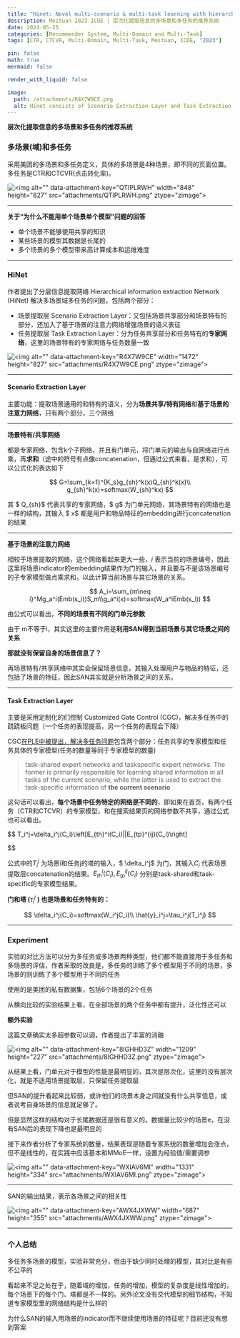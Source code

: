 ```yaml
---
title: "Hinet: Novel multi-scenario & multi-task learning with hierarchical information extraction"
description: Meituan 2023 ICDE | 层次化提取信息的多场景和多任务的推荐系统
date: 2024-05-25
categories: [Recommender System, Multi-Domain and Multi-Task]
tags: [CTR, CTCVR, Multi-Domain, Multi-Task, Meituan, ICDE, "2023"]

pin: false
math: true
mermaid: false

render_with_liquid: false

image:
  path: /attachments/R4X7W9CE.png
  alt: Hinet consists of Scenario Extraction Layer and Task Extraction Layer.
---
```


**层次化提取信息的多场景和多任务的推荐系统**

### **多场景(域)和多任务**

采用美团的多场景和多任务定义，具体的多场景是4种场景，即不同的页面位置。多任务是CTR和CTCVR(点击转化率)。

![\<img alt="" data-attachment-key="QTIPLRWH" width="848" height="827" src="attachments/QTIPLRWH.png" ztype="zimage">](/attachments/QTIPLRWH.png)

---

**关于“为什么不能用单个场景单个模型”问题的回答**

*   单个场景不能够使用共享的知识
*   某些场景的模型其数据是长尾的
*   多个场景的多个模型带来高计算成本和运维难度

---

### **HiNet**

作者提出了分层信息提取网络 Hierarchical information extraction Network (HiNet) 解决多场景域多任务的问题，包括两个部分：

*   场景提取层 Scenario Extraction Layer：又包括场景共享部分和场景特有的部分，还加入了基于场景的注意力网络增强场景的语义表征
*   任务提取层 Task Extraction Layer：分为任务共享部分和任务特有的**专家网络**，这里的场景特有的专家网络与任务数量一致

![\<img alt="" data-attachment-key="R4X7W9CE" width="1472" height="827" src="attachments/R4X7W9CE.png" ztype="zimage">](/attachments/R4X7W9CE.png)

---

#### Scenario Extraction Layer

主要功能：提取场景通用的和特有的语义，分为**场景共享/特有网络**和**基于场景的注意力网络**，只有两个部分，三个网络

---

**场景特有/共享网络**

都是专家网络，包含k个子网络，并且有门单元，将门单元的输出与自网络进行点乘，再**求和**（途中的符号有点像concatenation，但通过公式来看，是求和），可以公式化的表达如下

$$
G=\sum_{k=1}^{K_s}g_{sh}^k(x)Q_{sh}^k(x)\\
g_{sh}^k(x)=softmax(W_{sh}^kx)
$$

其 $ Q_{sh}$ 代表共享的专家网络，$ g$ 为门单元网络，其场景特有的网络也是一样的结构，其输入 $ x$ 都是用户和物品特征的embedding进行concatenation的结果

---

**基于场景的注意力网络**

相较于场景提取的网络，这个网络看起来更大一些，$i$ 表示当前的场景编号，因此这里将场景indicator的embedding结果作为门的输入，并且要与不是该场景编号的子专家模型做点乘求和，以此计算当前场景与其它场景的关系。

$$
A_i=\sum_{m\neq i}^Mg_a^i(Emb(s_i))S_m\\g_a^i(x)=softmax(W_a^iEmb(s_i))
$$

由公式可以看出，**不同的场景有不同的门单元参数**

由于 m不等于i，其实这里的主要作用是**利用SAN得到当前场景与其它场景之间的关系**

**那就没有保留自身的场景信息了？**

再场景特有/共享网络中其实会保留场景信息，其输入处理用户与物品的特征，还包括了场景的特征，因此SAN其实就是分析场景之间的关系。

---

#### Task Extraction Layer

主要是采用定制化的们控制 Customized Gate Control (CGC)，解决多任务中的跷跷板问题（一个任务的表现提高，另一个任务的表现会下降）

CGC[在PLE中被提出，解决多任务问题](/posts/PLE)包含两个部分：任务共享的专家模型和任务具体的专家模型(任务的数量等同于专家模型的数量)

> task-shared expert networks and taskspecific expert networks. The former is primarily responsible for learning shared information in all tasks of the current scenario, while the latter is used to extract the task-specific information of **the current scenario**

这句话可以看出，**每个场景中任务特定的网络是不同的**，即如果在首页，有两个任务（CTR和CTCVR）的专家模型，和在搜索结果页的网络参数不共享，通过公式也可以看出。

$$
T_i^j=\delta_i^j(C_i)\left[E_{th}^i(C_i)||E_{tp}^{ij}(C_i)\right]

$$

公式中的$T_i^j$ 为场景i和任务j的塔的输入，$ \delta_i^j$ 为门，其输入$C_i$ 代表场景提取层concatenation的结果。$E_{th}^i(C_i), E_{tp}^{ij}(C_i)$ 分别是task-shared和task-specific的专家模型结果。

**门和塔 (**$\tau_i^j$ **) 也是场景和任务特有的：**

$$
\delta_i^j(C_i)=softmax(W_i^jC_i)\\
\hat{y}_i^j=\tau_i^j(T_i^j)
$$

---

### Experiment

实验的对比方法可以分为多任务或多场景两种类型，他们都不能直接用于多任务和多场景的评估，作者采取的改良是，多任务的训练了多个模型用于不同的场景，多场景的则训练了多个模型用于不同的任务

使用的是美团的私有数据集，包括6个场景的2个任务

从横向比较的实验结果上看，在全部场景的两个任务中都有提升，泛化性还可以

**额外实验**

这篇文章确实太多超参数可以调，作者提出了丰富的消融

![\<img alt="" data-attachment-key="8IGHHD3Z" width="1209" height="227" src="attachments/8IGHHD3Z.png" ztype="zimage">](/attachments/8IGHHD3Z.png)

从结果上看，门单元对于模型的性能是最明显的，其次是层次化，这里的没有层次化，就是不适用场景提取层，只保留任务提取层

但SAN的提升看起来比较弱，或许他们的场景本身之间就没有什么共享信息，或者说考自身场景的信息就足够了。

但是显然这样的结构对于长尾数据还是很有意义的。数据量比较少的场景e，在没有SAN后的表现下降也是最明显的

接下来作者分析了专家系统的数量，结果表现是随着专家系统的数量增加会涨点，但不是线性的，在实践中应该基本和MMoE一样，设置为经验值/需要调参

![\<img alt="" data-attachment-key="WXIAV6MI" width="1331" height="334" src="attachments/WXIAV6MI.png" ztype="zimage">](/attachments/WXIAV6MI.png)

---

SAN的输出结果，表示各场景之间的相关性

![\<img alt="" data-attachment-key="AWX4JXWW" width="687" height="355" src="attachments/AWX4JXWW.png" ztype="zimage">](/attachments/AWX4JXWW.png)

---

### 个人总结

多任务多场景的模型，实验非常充分，但由于缺少同时处理的模型，其对比是有些不公平的

看起来不足之处在于，随着域的增加，任务的增加，模型的复杂度是线性增加的，每个场景下的每个门、塔都是不一样的。另外论文没有交代模型的细节结构，不知道专家模型里的网络结构是什么样的

为什么SAN的输入用场景的indicator而不继续使用场景的特征呢？目前还没有想到答案

